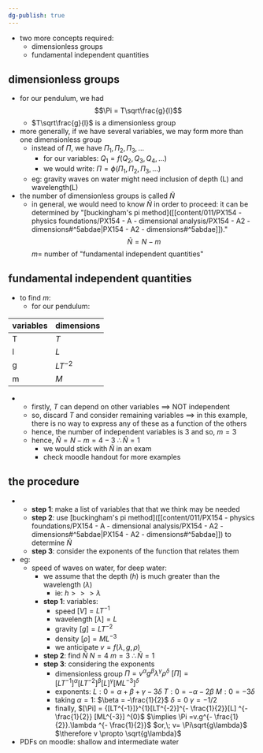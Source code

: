 ```yaml
---
dg-publish: true
---
```


- two more concepts required:
	- dimensionless groups
	- fundamental independent quantities
## dimensionless groups
- for our pendulum, we had 
$$\Pi = T\sqrt\frac{g}{l}$$
	- $T\sqrt\frac{g}{l}$ is a dimensionless group
- more generally, if we have several variables, we may form more than one dimensionless group
	- instead of $\Pi$, we have $\Pi_1, \Pi_2, \Pi_3,...$
		- for our variables: $Q_1=f(Q_2,Q_3,Q_4,...)$
		- we would write: $\Pi =\phi(\Pi_1,\Pi_2,\Pi_3,...)$
	-  eg: gravity waves on water might need inclusion of depth (L) and wavelength(L)
- the number of dimensionless groups is called $\tilde N$
	- in general, we would need to know $\tilde N$ in order to proceed: it can be determined by "[buckingham's pi method]([[content/011/PX154 - physics foundations/PX154 - A - dimensional analysis/PX154 - A2 - dimensions#^5abdae\|PX154 - A2 - dimensions#^5abdae]])."
	$$\tilde N = N -m$$
			$m =$ number of "fundamental independent quantities"
## fundamental independent quantities
- to find $m$:
	- for our pendulum:

| variables | dimensions |
| --------- | ---------- |
| T         | $T$          |
| l         | $L$          |
| g         | $LT^{-2}$  |
| m         | $M$          |
- 
	-  firstly, $T$ can depend on other variables $\implies$ NOT independent
	- so, discard $T$ and consider remaining variables
		$\implies$ in this example, there is no way to express any of these as a function of the others
	- hence, the number of independent variables is $3$ and so, $m=3$
	- hence, $\tilde N = N-m = 4-3$
			 $\therefore \tilde N = 1$
		- we would stick with $\tilde N$ in an exam
		- check moodle handout for more examples
## the procedure
- 
	- **step 1**: make a list of variables that that we think may be needed
	- **step 2**: use [buckingham's pi method]([[content/011/PX154 - physics foundations/PX154 - A - dimensional analysis/PX154 - A2 - dimensions#^5abdae\|PX154 - A2 - dimensions#^5abdae]]) to determine $\tilde N$
	- **step 3**: consider the exponents of the function that relates them
- eg:
	- speed of waves on water, for deep water:
		- we assume that the depth ($h$) is much greater than the wavelength ($\lambda$)
			- ie: $h >>> \lambda$
		- **step 1**: variables:
			- speed $[V] =LT^{-1}$
			- wavelength $[\lambda] = L$
			- gravity $[g] =LT^{-2}$
			- density $[\rho]=ML^{-3}$
			- we anticipate $v=f(\lambda, g, \rho)$
		- **step 2**: find $\tilde N$
			 $N=4$
			 $m = 3$
			 $\therefore \tilde N = 1$
		- **step 3**: considering the exponents
			- dimensionless group 
				$\Pi = v^{\alpha}g^{\beta}\lambda ^{\gamma} \rho ^{\delta}$
				$[\Pi] = {[LT^{-1}]}^{\alpha}[LT^{-2}]^{\beta}[L] ^{\gamma} [ML^{-3}] ^{\delta}$
			- exponents: 
				$L: 0 = \alpha + \beta + \gamma - 3\delta$
				$T : 0 = -\alpha -2\beta$
				$M:0=-3\delta$
			- taking $\alpha=1$:
				$\beta = -\frac{1}{2}$
				$\delta = 0$
				$\gamma = -1/2$
			- finally,
				$[\Pi] = {[LT^{-1}]}^{1}[LT^{-2}]^{- \frac{1}{2}}[L] ^{- \frac{1}{2}} [ML^{-3}] ^{0}$
				$\implies \Pi =v.g^{- \frac{1}{2}}.\lambda ^{- \frac{1}{2}}$
				$or,\; v= \Pi\sqrt{g\lambda}$
				$\therefore v \propto \sqrt{g\lambda}$
- PDFs on moodle: shallow and intermediate water


 
